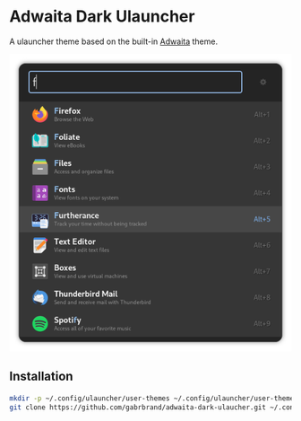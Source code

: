 # Adwaita Dark Ulauncher

A ulauncher theme based on the built-in [Adwaita](https://github.com/Ulauncher/Ulauncher/tree/v5/data/themes/adwaita) theme.

![](adwaita-dark.png)

## Installation

```bash
mkdir -p ~/.config/ulauncher/user-themes ~/.config/ulauncher/user-themes/adwaita-dark-ulaucher
git clone https://github.com/gabrbrand/adwaita-dark-ulaucher.git ~/.config/ulauncher/user-themes/adwaita-dark-ulaucher
```
